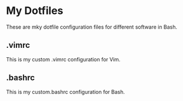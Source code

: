 # My Dotfiles
These are mky dotfile configuration files for different software in Bash.
## .vimrc
This is my custom .vimrc configuration for Vim.
## .bashrc
This is my custom.bashrc configuration for Bash.
